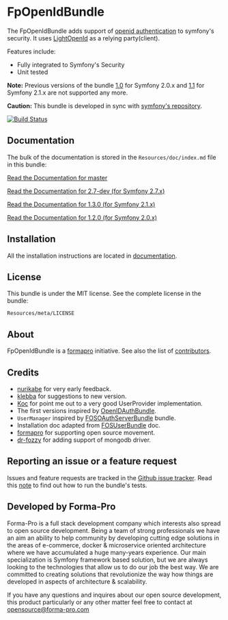FpOpenIdBundle
==============

The FpOpenIdBundle adds support of [openid authentication](http://openid.net/) to symfony's security. It uses [LightOpenId](http://gitorious.org/lightopenid) as a relying party(client).

Features include:

- Fully integrated to Symfony's Security
- Unit tested

**Note:** Previous versions of the bundle [1.0](https://github.com/formapro/FpOpenIdBundle/tree/1.0) for Symfony 2.0.x and [1.1](https://github.com/formapro/FpOpenIdBundle/tree/1.1) for Symfony 2.1.x
are not supported any more.

**Caution:** This bundle is developed in sync with [symfony's repository](https://github.com/symfony/symfony).

[![Build Status](https://secure.travis-ci.org/formapro/FpOpenIdBundle.png?branch=master)](http://travis-ci.org/formapro/FpOpenIdBundle)

Documentation
-------------

The bulk of the documentation is stored in the `Resources/doc/index.md` file in this bundle:

[Read the Documentation for master](Resources/doc/index.md)

[Read the Documentation for 2.7-dev (for Symfony 2.7.x)](https://github.com/formapro/FpOpenIdBundle/blob/2.7.0/Resources/doc/index.md)

[Read the Documentation for 1.3.0 (for Symfony 2.1.x)](https://github.com/formapro/FpOpenIdBundle/blob/1.3/Resources/doc/index.md)

[Read the Documentation for 1.2.0 (for Symfony 2.0.x)](https://github.com/formapro/FpOpenIdBundle/blob/1.2/Resources/doc/index.md)

Installation
------------

All the installation instructions are located in [documentation](Resources/doc/index.md).

License
-------

This bundle is under the MIT license. See the complete license in the bundle:

    Resources/meta/LICENSE

About
-----

FpOpenIdBundle is a [formapro](https://github.com/formapro) initiative.
See also the list of [contributors](contributors).

Credits
-------

* [nurikabe](https://github.com/nurikabe) for very early feedback.
* [klebba](https://github.com/klebba) for suggestions to new version.
* [Koc](https://github.com/Koc) for point me out to a very good UserProvider implementation.
* The first versions inspired by [OpenIDAuthBundle](https://github.com/KainHaart/OpenIDAuthBundle).
* `UserManager` inspired by [FOSOAuthServerBundle](https://github.com/FriendsOfSymfony/FOSOAuthServerBundle) bundle.
* Installation doc adapted from [FOSUserBundle](https://github.com/FriendsOfSymfony/FOSUserBundle) doc.
* [formapro](https://github.com/formapro) for supporting open source movement.
* [dr-fozzy](https://github.com/dr-fozzy) for adding support of mongodb driver.

Reporting an issue or a feature request
---------------------------------------

Issues and feature requests are tracked in the [Github issue tracker](https://github.com/formapro/FpOpenIdBundle/issues). 
Read this [note](https://github.com/formapro/FpOpenIdBundle/blob/master/Resources/doc/run_bundle_tests.md) to find out how to run the bundle's tests.

## Developed by Forma-Pro

Forma-Pro is a full stack development company which interests also spread to open source development. 
Being a team of strong professionals we have an aim an ability to help community by developing cutting edge solutions in the areas of e-commerce, docker & microservice oriented architecture where we have accumulated a huge many-years experience. 
Our main specialization is Symfony framework based solution, but we are always looking to the technologies that allow us to do our job the best way. We are committed to creating solutions that revolutionize the way how things are developed in aspects of architecture & scalability.

If you have any questions and inquires about our open source development, this product particularly or any other matter feel free to contact at opensource@forma-pro.com

